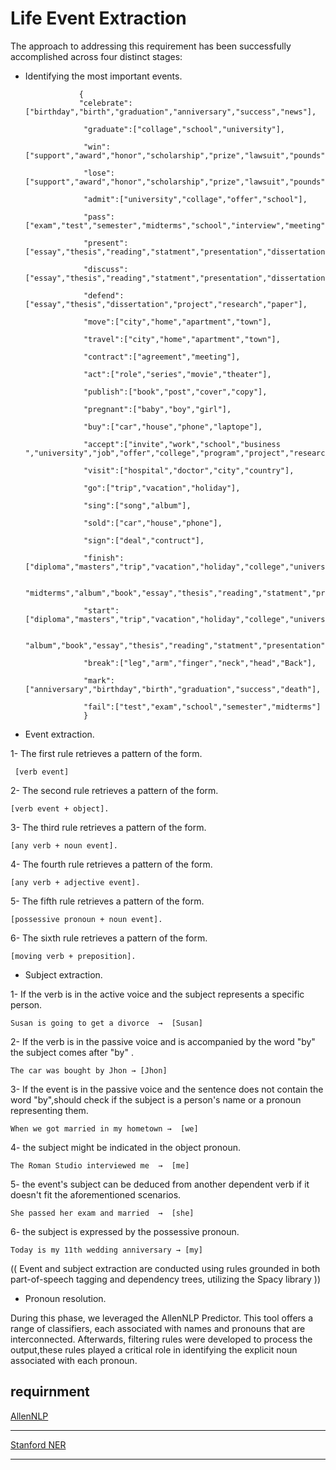 
# Life Event Extraction

The approach to addressing this requirement has been successfully accomplished across four distinct stages:

- Identifying the most important events.
  

                  {
                  "celebrate":["birthday","birth","graduation","anniversary","success","news"],

                   "graduate":["collage","school","university"],
                   
                   "win":["support","award","honor","scholarship","prize","lawsuit","pounds","weight"],
                   
                   "lose":["support","award","honor","scholarship","prize","lawsuit","pounds","weight"],
                   
                   "admit":["university","collage","offer","school"],
                   
                   "pass":["exam","test","semester","midterms","school","interview","meeting"],
                   
                   "present":["essay","thesis","reading","statment","presentation","dissertation","project","research","paper"],
                   
                   "discuss":["essay","thesis","reading","statment","presentation","dissertation","project","research","paper"],
                   
                   "defend":["essay","thesis","dissertation","project","research","paper"],
                   
                   "move":["city","home","apartment","town"],
                 
                   "travel":["city","home","apartment","town"],
                   
                   "contract":["agreement","meeting"],
                   
                   "act":["role","series","movie","theater"],
                   
                   "publish":["book","post","cover","copy"],
                   
                   "pregnant":["baby","boy","girl"],
                   
                   "buy":["car","house","phone","laptope"],
                   
                   "accept":["invite","work","school","business ","university","job","offer","college","program","project","research","paper","invitation"],
                   
                   "visit":["hospital","doctor","city","country"],
                   
                   "go":["trip","vacation","holiday"],
                   
                   "sing":["song","album"],
                   
                   "sold":["car","house","phone"],
                   
                   "sign":["deal","contruct"],
                   
                   "finish":["diploma","masters","trip","vacation","holiday","college","university","job","test","exam","school","semester",
                  
                   "midterms","album","book","essay","thesis","reading","statment","presentation","dissertation","project","research","paper"],
                   
                   "start":["diploma","masters","trip","vacation","holiday","college","university","job","test","exam","school","semester","midterms",
                   
                   "album","book","essay","thesis","reading","statment","presentation","dissertation","project","research","paper"],
                   
                   "break":["leg","arm","finger","neck","head","Back"],
                   
                   "mark":["anniversary","birthday","birth","graduation","success","death"],
                   
                   "fail":["test","exam","school","semester","midterms"]
                   }


- Event extraction.

1-  The first rule retrieves a pattern of the form.
   
     [verb event]

2-  The second rule retrieves a pattern of the form.

    [verb event + object].

3-  The third rule retrieves a pattern of the form.
    
    [any verb + noun event].

4-  The fourth rule retrieves a pattern of the form.
    
    [any verb + adjective event].

5-  The fifth rule retrieves a pattern of the form.
    
    [possessive pronoun + noun event].

6-  The sixth rule retrieves a pattern of the form.
    
    [moving verb + preposition].

- Subject extraction.

1-  If the verb is in the active voice and the subject represents a specific person.

    Susan is going to get a divorce  →  [Susan]  

2-  If the verb is in the passive voice and is accompanied by the word "by" the subject comes after "by" .

    The car was bought by Jhon → [Jhon]

3-  If the event is in the passive voice and the sentence does not contain the word "by",should check if the subject is a person's name or a pronoun representing them.
  
    When we got married in my hometown →  [we]

4-  the subject might be indicated in the object pronoun.
  
    The Roman Studio interviewed me  →  [me]

5-  the event's subject can be deduced from another dependent verb if it doesn't fit the aforementioned scenarios.
   
    She passed her exam and married  →  [she] 

6-  the subject is expressed by the possessive pronoun.
  
    Today is my 11th wedding anniversary → [my] 

(( Event and subject extraction are conducted using rules grounded in both part-of-speech tagging and dependency trees, utilizing the Spacy library ))

- Pronoun resolution.

During this phase, we leveraged the AllenNLP Predictor.
This tool offers a range of classifiers, each associated with names and pronouns that are interconnected. 
Afterwards, filtering rules were developed to process the output,these rules played a critical role in identifying the explicit noun associated with each pronoun.

## requirnment 

[AllenNLP](https://storage.googleapis.com/allennlp-public-models/coref-spanbert-large-2021.03.10.tar.gz)

-------------------------------------------------------------------------------------------------------------------------------------------
[Stanford NER](https://github.com/amiangshu/SentiSE/blob/master/edu/stanford/nlp/models/ner/english.all.3class.caseless.distsim.crf.ser.gz)

-------------------------------------------------------------------------------------------------------------------------------------------


